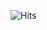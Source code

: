   <!--
 <div align = center>
 
 ![header](https://capsule-render.vercel.app/api?type=Waving&color=auto&height=100&section=header%20GITHUB) 
 -->
<div align=left>


![Hits](https://hits.seeyoufarm.com/api/count/incr/badge.svg?url=https%3A%2F%2Fgithub.com%2FGIT-SIK)
<!--<br><a href="https://deve1oper.tistory.com/">  ![tistory](https://img.shields.io/badge/tistory-000000?style=flat-square&logoColor=white) </a> -->

</div>


<!--
### :pushpin: SKILLS

  <div align = left>

  
![C](https://img.shields.io/badge/C-A8B9CC?style=flat-square&logo=C&logoColor=black)
![C++](https://img.shields.io/badge/C++-00599C?style=flat-square&logo=C%2B%2B&logoColor=black)
![Java](https://img.shields.io/badge/Java-007396?style=flat-square&logo=Java&logoColor=white)
<br>
 

![VMware](https://img.shields.io/badge/VMware-607078?style=flat-square&logo=VMware&logoColor=white)
![VirtualBox](https://img.shields.io/badge/VirtualBox-183A61?style=flat-square&logo=VirtualBox&logoColor=white)
![Visual Studio](https://img.shields.io/badge/Visual%20Studio-5C2D91?style=flat-square&logo=VisualStudio&logoColor=white)
![IntelliJ IDEA](https://img.shields.io/badge/IntelliJ%20IDEA-000000?style=flat-square&logo=IntelliJIDEA&logoColor=white)
![Eclipse IDE](https://img.shields.io/badge/Eclipse%20IDE-2C2255?style=flat-square&logo=EclipseIDE&logoColor=white)<br>

![Gradle](https://img.shields.io/badge/Gradle-02303A?style=flat-square&logo=Gradle&logoColor=white) 
![Spring](https://img.shields.io/badge/Spring-6DB33F?style=flat-square&logo=Spring&logoColor=white)
![Spring Boot](https://img.shields.io/badge/Spring%20Boot-6DB33F?style=flat-square&logo=SpringBoot&logoColor=white)
  
![JS](https://img.shields.io/badge/JavaScript-F7DF1E?style=flat-square&logo=JavaScript&logoColor=black)
![jQuery](https://img.shields.io/badge/jQuery-0769AD?style=flat-square&logo=jQuery&logoColor=white)
![CSS3](https://img.shields.io/badge/CSS3-1572B6?style=flat-square&logo=CSS3&logoColor=white)
![Thymeleaf](https://img.shields.io/badge/Thymeleaf-005F0F?style=flat-square&logo=Thymeleaf&logoColor=white)<br>
  
![MySQL](https://img.shields.io/badge/MySQL-4479A1?style=flat-square&logo=MySQL&logoColor=white) <br>
  
![Amazon AWS](https://img.shields.io/badge/Amazon%20AWS-232F3E?style=flat-square&logo=Amazon%20AWS&logoColor=white) 
 ![NGINX](https://img.shields.io/badge/Nginx-009639?style=flat-square&logo=NGINX&logoColor=white)
 ![Docker](https://img.shields.io/badge/Docker-2496ED?style=flat-square&logo=Docker&logoColor=white)

</div>
<div align = left> 
 
### :pushpin: STATS
 
![GIT-SIK's GitHub stats](https://github-readme-stats.vercel.app/api?username=GIT-SIK&show_icons=true&theme=vue)
</div>
--> 
